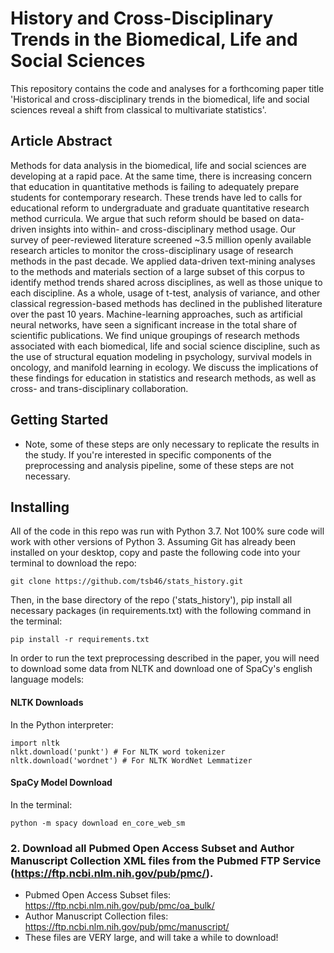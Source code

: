 # History and Cross-Disciplinary Trends in the Biomedical, Life and Social Sciences 
This repository contains the code and analyses for a forthcoming paper title 'Historical and cross-disciplinary trends in the biomedical, life and social sciences reveal a shift from classical to multivariate statistics'. 

## Article Abstract
Methods for data analysis in the biomedical, life and social sciences are developing at a rapid pace. At the same time, there is increasing concern that education in quantitative methods is failing to adequately prepare students for contemporary research. These trends have led to calls for educational reform to undergraduate and graduate quantitative research method curricula. We argue that such reform should be based on data-driven insights into within- and cross-disciplinary method usage. Our survey of peer-reviewed literature screened ~3.5 million openly available research articles to monitor the cross-disciplinary usage of research methods in the past decade. We applied data-driven text-mining analyses to the methods and materials section of a large subset of this corpus to identify method trends shared across disciplines, as well as those unique to each discipline. As a whole, usage of t-test, analysis of variance, and other classical regression-based methods has declined in the published literature over the past 10 years. Machine-learning approaches, such as artificial neural networks, have seen a significant increase in the total share of scientific publications. We find unique groupings of research methods associated with each biomedical, life and social science discipline, such as the use of structural equation modeling in psychology, survival models in oncology, and manifold learning in ecology. We discuss the implications of these findings for education in statistics and research methods, as well as cross- and trans-disciplinary collaboration. 

## Getting Started
* Note, some of these steps are only necessary to replicate the results in the study. If you're interested in specific components of the preprocessing and analysis pipeline, some of these steps are not necessary.

## Installing
All of the code in this repo was run with Python 3.7. Not 100% sure code will work with other versions of Python 3.
Assuming Git has already been installed on your desktop, copy and paste the following code into your terminal to download the repo:
```
git clone https://github.com/tsb46/stats_history.git
```
Then, in the base directory of the repo ('stats_history'), pip install all necessary packages (in requirements.txt) with the following command in the terminal:
```
pip install -r requirements.txt
```
In order to run the text preprocessing described in the paper, you will need to download some data from NLTK and download one of SpaCy's english language models:
#### NLTK Downloads 
In the Python interpreter:
```
import nltk
nlkt.download('punkt') # For NLTK word tokenizer
nltk.download('wordnet') # For NLTK WordNet Lemmatizer
```
#### SpaCy Model Download
In the terminal:
```
python -m spacy download en_core_web_sm
```
### 2. Download all Pubmed Open Access Subset and Author Manuscript Collection XML files from the Pubmed FTP Service (https://ftp.ncbi.nlm.nih.gov/pub/pmc/).
* Pubmed Open Access Subset files: https://ftp.ncbi.nlm.nih.gov/pub/pmc/oa_bulk/
* Author Manuscript Collection files: https://ftp.ncbi.nlm.nih.gov/pub/pmc/manuscript/
* These files are VERY large, and will take a while to download!


```

```
